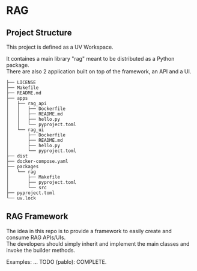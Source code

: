 # RAG

## Project Structure

This project is defined as a UV Workspace. 

It containes a main library "rag" meant to be distributed as a Python package.    
There are also 2 application built on top of the framework, an API and a UI.  

```
├── LICENSE
├── Makefile
├── README.md
├── apps
│   ├── rag_api
│   │   ├── Dockerfile
│   │   ├── README.md
│   │   ├── hello.py
│   │   └── pyproject.toml
│   └── rag_ui
│       ├── Dockerfile
│       ├── README.md
│       ├── hello.py
│       └── pyproject.toml
├── dist
├── docker-compose.yaml
├── packages
│   └── rag
│       ├── Makefile
│       ├── pyproject.toml
│       └── src
├── pyproject.toml
└── uv.lock
```


## RAG Framework

The idea in this repo is to provide a framework to easily create and consume RAG APIs/UIs.  
The developers should simply inherit and implement the main classes and invoke the builder methods.  

Examples: ... 
TODO (pablo): COMPLETE.  

